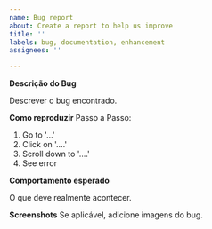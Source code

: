 ```yaml
---
name: Bug report
about: Create a report to help us improve
title: ''
labels: bug, documentation, enhancement
assignees: ''

---
```


**Descrição do Bug**

Descrever o bug encontrado.

**Como reproduzir**
Passo a Passo:
1. Go to '...'
2. Click on '....'
3. Scroll down to '....'
4. See error

**Comportamento esperado**

O que deve realmente acontecer.

**Screenshots**
Se aplicável, adicione imagens do bug.
